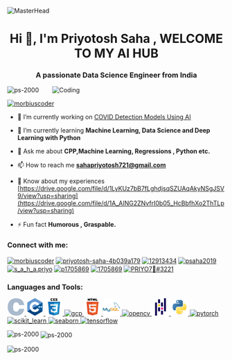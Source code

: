 ![MasterHead](https://miro.medium.com/max/1400/1*TlbU0F-waQf7_zOfhUNldQ.gif)
<h1 align="center">Hi 👋, I'm Priyotosh Saha , WELCOME TO MY AI HUB</h1>
<h3 align="center">A passionate Data Science Engineer from India</h3>
<img align="right" alt="Coding" width="400" src="https://ak8.picdn.net/shutterstock/videos/32543728/thumb/1.jpg">

<p align="left"> <img src="https://komarev.com/ghpvc/?username=ps-2000&label=Profile%20views&color=0e75b6&style=flat" alt="ps-2000" /> </p>

<p align="left"> <a href="https://twitter.com/morbiuscoder" target="blank"><img src="https://img.shields.io/twitter/follow/morbiuscoder?logo=twitter&style=for-the-badge" alt="morbiuscoder" /></a> </p>

- 🔭 I’m currently working on [COVID Detection Models Using AI](https://github.com/PS-2000/DeployingCOVID19portal/tree/master/COVID19/covidray)

- 🌱 I’m currently learning **Machine Learning, Data Science and Deep Learning with Python**

- 💬 Ask me about **CPP,Machine Learning, Regressions , Python etc.**

- 📫 How to reach me **sahapriyotosh721@gmail.com**

- 📄 Know about my experiences [https://drive.google.com/file/d/1LyKUz7bB7fLghdjsqSZUAqAkyNSgJSV9/view?usp=sharing](https://drive.google.com/file/d/1A_AING2ZNvfrI0b05_HcBbfhXo2ThTLp/view?usp=sharing)

- ⚡ Fun fact **Humorous , Graspable.**

<h3 align="left">Connect with me:</h3>
<p align="left">
<a href="https://twitter.com/morbiuscoder" target="blank"><img align="center" src="https://raw.githubusercontent.com/rahuldkjain/github-profile-readme-generator/master/src/images/icons/Social/twitter.svg" alt="morbiuscoder" height="30" width="40" /></a>
<a href="https://linkedin.com/in/priyotosh-saha-4b039a179" target="blank"><img align="center" src="https://raw.githubusercontent.com/rahuldkjain/github-profile-readme-generator/master/src/images/icons/Social/linked-in-alt.svg" alt="priyotosh-saha-4b039a179" height="30" width="40" /></a>
<a href="https://stackoverflow.com/users/12913434" target="blank"><img align="center" src="https://raw.githubusercontent.com/rahuldkjain/github-profile-readme-generator/master/src/images/icons/Social/stack-overflow.svg" alt="12913434" height="30" width="40" /></a>
<a href="https://kaggle.com/psaha2019" target="blank"><img align="center" src="https://raw.githubusercontent.com/rahuldkjain/github-profile-readme-generator/master/src/images/icons/Social/kaggle.svg" alt="psaha2019" height="30" width="40" /></a>
<a href="https://instagram.com/s_a_h_a.priyo" target="blank"><img align="center" src="https://raw.githubusercontent.com/rahuldkjain/github-profile-readme-generator/master/src/images/icons/Social/instagram.svg" alt="s_a_h_a.priyo" height="30" width="40" /></a>
<a href="https://www.hackerrank.com/p1705869" target="blank"><img align="center" src="https://raw.githubusercontent.com/rahuldkjain/github-profile-readme-generator/master/src/images/icons/Social/hackerrank.svg" alt="p1705869" height="30" width="40" /></a>
<a href="https://www.leetcode.com/1705869" target="blank"><img align="center" src="https://raw.githubusercontent.com/rahuldkjain/github-profile-readme-generator/master/src/images/icons/Social/leet-code.svg" alt="1705869" height="30" width="40" /></a>
<a href="https://discord.gg/PRIYO7🦁#3221" target="blank"><img align="center" src="https://raw.githubusercontent.com/rahuldkjain/github-profile-readme-generator/master/src/images/icons/Social/discord.svg" alt="PRIYO7🦁#3221" height="30" width="40" /></a>
</p>

<h3 align="left">Languages and Tools:</h3>
<p align="left"> <a href="https://www.cprogramming.com/" target="_blank" rel="noreferrer"> <img src="https://raw.githubusercontent.com/devicons/devicon/master/icons/c/c-original.svg" alt="c" width="40" height="40"/> </a> <a href="https://www.w3schools.com/cpp/" target="_blank" rel="noreferrer"> <img src="https://raw.githubusercontent.com/devicons/devicon/master/icons/cplusplus/cplusplus-original.svg" alt="cplusplus" width="40" height="40"/> </a> <a href="https://www.w3schools.com/css/" target="_blank" rel="noreferrer"> <img src="https://raw.githubusercontent.com/devicons/devicon/master/icons/css3/css3-original-wordmark.svg" alt="css3" width="40" height="40"/> </a> <a href="https://cloud.google.com" target="_blank" rel="noreferrer"> <img src="https://www.vectorlogo.zone/logos/google_cloud/google_cloud-icon.svg" alt="gcp" width="40" height="40"/> </a> <a href="https://www.w3.org/html/" target="_blank" rel="noreferrer"> <img src="https://raw.githubusercontent.com/devicons/devicon/master/icons/html5/html5-original-wordmark.svg" alt="html5" width="40" height="40"/> </a> <a href="https://www.mysql.com/" target="_blank" rel="noreferrer"> <img src="https://raw.githubusercontent.com/devicons/devicon/master/icons/mysql/mysql-original-wordmark.svg" alt="mysql" width="40" height="40"/> </a> <a href="https://opencv.org/" target="_blank" rel="noreferrer"> <img src="https://www.vectorlogo.zone/logos/opencv/opencv-icon.svg" alt="opencv" width="40" height="40"/> </a> <a href="https://pandas.pydata.org/" target="_blank" rel="noreferrer"> <img src="https://raw.githubusercontent.com/devicons/devicon/2ae2a900d2f041da66e950e4d48052658d850630/icons/pandas/pandas-original.svg" alt="pandas" width="40" height="40"/> </a> <a href="https://www.python.org" target="_blank" rel="noreferrer"> <img src="https://raw.githubusercontent.com/devicons/devicon/master/icons/python/python-original.svg" alt="python" width="40" height="40"/> </a> <a href="https://pytorch.org/" target="_blank" rel="noreferrer"> <img src="https://www.vectorlogo.zone/logos/pytorch/pytorch-icon.svg" alt="pytorch" width="40" height="40"/> </a> <a href="https://scikit-learn.org/" target="_blank" rel="noreferrer"> <img src="https://upload.wikimedia.org/wikipedia/commons/0/05/Scikit_learn_logo_small.svg" alt="scikit_learn" width="40" height="40"/> </a> <a href="https://seaborn.pydata.org/" target="_blank" rel="noreferrer"> <img src="https://seaborn.pydata.org/_images/logo-mark-lightbg.svg" alt="seaborn" width="40" height="40"/> </a> <a href="https://www.tensorflow.org" target="_blank" rel="noreferrer"> <img src="https://www.vectorlogo.zone/logos/tensorflow/tensorflow-icon.svg" alt="tensorflow" width="40" height="40"/> </a> </p>

<p><img align="left" src="https://github-readme-stats.vercel.app/api/top-langs?username=ps-2000&show_icons=true&locale=en&layout=compact" alt="ps-2000" /></p>

<p>&nbsp;<img align="center" src="https://github-readme-stats.vercel.app/api?username=ps-2000&show_icons=true&locale=en" alt="ps-2000" /></p>

<p><img align="center" src="https://github-readme-streak-stats.herokuapp.com/?user=ps-2000&" alt="ps-2000" /></p>
